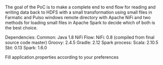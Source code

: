 
The goal of the PoC is to make a complete end to end flow for  reading and writing data back to HDFS with a small transformation  using small files in Farmatic and Pulso windows remote directory with Apache NiFi and  two methods for loading small files in Apache Spark to decide which of both is the best choice.


Dependencies:
Common:
Java 1.8
NiFi Flow:
NiFi: 0.8 (compiled from final source code master)
Groovy: 2.4.5
Gradle: 2.12
Spark process:
Scala: 2.10.5
Sbt: 0.13
Spark: 1.6.0 


Fill application.properties according to your preferences
